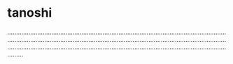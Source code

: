 # tanoshi
.............................................................................................................................................................................................................................................................................................................................................................................................